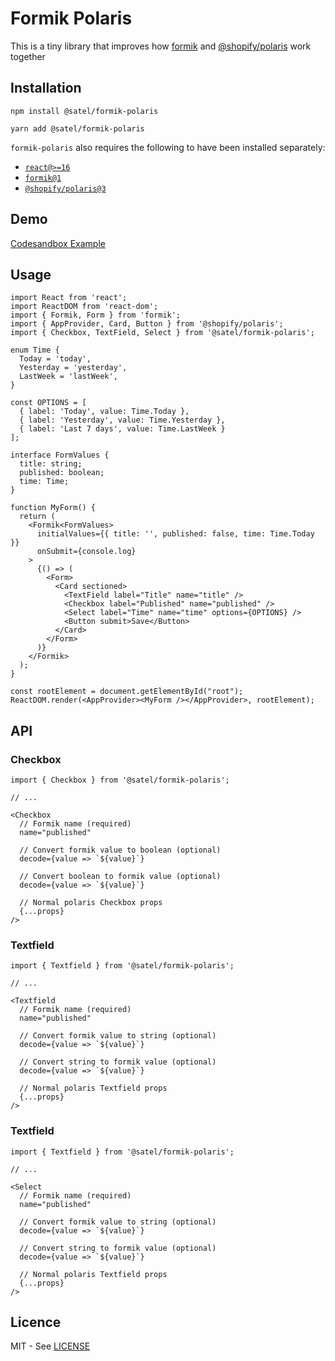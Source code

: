 # Formik Polaris

This is a tiny library that improves how [formik](https://github.com/jaredpalmer/formik) and [@shopify/polaris](https://github.com/Shopify/polaris-react) work together

## Installation

```
npm install @satel/formik-polaris

yarn add @satel/formik-polaris
```

`formik-polaris` also requires the following to have been installed separately:
- [`react@>=16`](https://www.npmjs.com/package/react)
- [`formik@1`](https://www.npmjs.com/package/formik)
- [`@shopify/polaris@3`](https://www.npmjs.com/package/@shopify/polaris)

## Demo

[Codesandbox Example](https://codesandbox.io/s/satelformik-polaris-basic-example-m7u38)

## Usage

```tsx
import React from 'react';
import ReactDOM from 'react-dom';
import { Formik, Form } from 'formik';
import { AppProvider, Card, Button } from '@shopify/polaris';
import { Checkbox, TextField, Select } from '@satel/formik-polaris';

enum Time {
  Today = 'today',
  Yesterday = 'yesterday',
  LastWeek = 'lastWeek',
}

const OPTIONS = [
  { label: 'Today', value: Time.Today },
  { label: 'Yesterday', value: Time.Yesterday },
  { label: 'Last 7 days', value: Time.LastWeek }
];

interface FormValues {
  title: string;
  published: boolean;
  time: Time;
}

function MyForm() {
  return (
    <Formik<FormValues>
      initialValues={{ title: '', published: false, time: Time.Today }}
      onSubmit={console.log}
    >
      {() => (
        <Form>
          <Card sectioned>
            <TextField label="Title" name="title" />
            <Checkbox label="Published" name="published" />
            <Select label="Time" name="time" options={OPTIONS} />
            <Button submit>Save</Button>
          </Card>
        </Form>
      )}
    </Formik>
  );
}

const rootElement = document.getElementById("root");
ReactDOM.render(<AppProvider><MyForm /></AppProvider>, rootElement);
```

## API

### Checkbox

```tsx
import { Checkbox } from '@satel/formik-polaris';

// ...

<Checkbox
  // Formik name (required)
  name="published"

  // Convert formik value to boolean (optional)
  decode={value => `${value}`}

  // Convert boolean to formik value (optional)
  decode={value => `${value}`}

  // Normal polaris Checkbox props
  {...props}
/>

```

### Textfield

```tsx
import { Textfield } from '@satel/formik-polaris';

// ...

<Textfield
  // Formik name (required)
  name="published"

  // Convert formik value to string (optional)
  decode={value => `${value}`}

  // Convert string to formik value (optional)
  decode={value => `${value}`}

  // Normal polaris Textfield props
  {...props}
/>

```

### Textfield

```tsx
import { Textfield } from '@satel/formik-polaris';

// ...

<Select
  // Formik name (required)
  name="published"

  // Convert formik value to string (optional)
  decode={value => `${value}`}

  // Convert string to formik value (optional)
  decode={value => `${value}`}

  // Normal polaris Textfield props
  {...props}
/>
```

## Licence

MIT - See [LICENSE](./LICENSE)